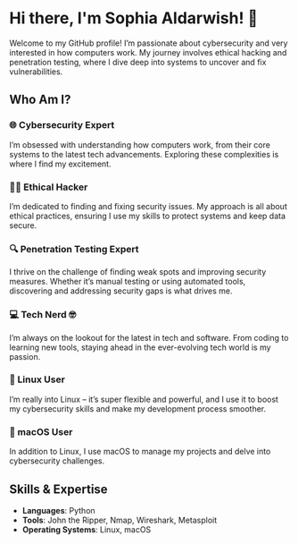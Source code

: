# Hi there, I'm Sophia Aldarwish! 👋

Welcome to my GitHub profile! I’m passionate about cybersecurity and very interested in how computers work. My journey involves ethical hacking and penetration testing, where I dive deep into systems to uncover and fix vulnerabilities.

## Who Am I? 

### 🌐 Cybersecurity Expert
I’m obsessed with understanding how computers work, from their core systems to the latest tech advancements. Exploring these complexities is where I find my excitement.

### 🕵️‍♂️ Ethical Hacker
I’m dedicated to finding and fixing security issues. My approach is all about ethical practices, ensuring I use my skills to protect systems and keep data secure.

### 🔍 Penetration Testing Expert 
I thrive on the challenge of finding weak spots and improving security measures. Whether it’s manual testing or using automated tools, discovering and addressing security gaps is what drives me.

### 💻 Tech Nerd 🤓 
I’m always on the lookout for the latest in tech and software. From coding to learning new tools, staying ahead in the ever-evolving tech world is my passion.

### 🐧 Linux User
I’m really into Linux – it’s super flexible and powerful, and I use it to boost my cybersecurity skills and make my development process smoother.

### 🍏 macOS User
In addition to Linux, I use macOS to manage my projects and delve into cybersecurity challenges.

## Skills & Expertise

- **Languages**: Python
- **Tools**: John the Ripper, Nmap, Wireshark, Metasploit
- **Operating Systems**: Linux, macOS
